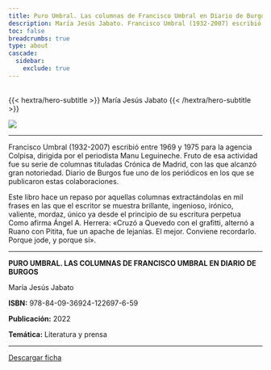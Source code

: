 ```yaml
---
title: Puro Umbral. Las columnas de Francisco Umbral en Diario de Burgos
description: María Jesús Jabato. Francisco Umbral (1932-2007) escribió entre 1969 y 1975 para la agencia Colpisa, dirigida por el periodista Manu Leguineche. Fruto de esa actividad fue su serie de columnas tituladas Crónica de Madrid, con las que alcanzó gran notoriedad. Diario de Burgos fue uno de los periódicos en los que se publicaron estas colaboraciones. 
toc: false
breadcrumbs: true
type: about
cascade:
  sidebar:
    exclude: true
---
```

<br class="hx:sm:block hx:hidden" />
{{< hextra/hero-subtitle >}}
María Jesús Jabato
{{< /hextra/hero-subtitle >}}

![](/img/banners/puroumbral_banner.png)

---

Francisco Umbral (1932-2007) escribió entre 1969 y 1975 para la agencia Colpisa, dirigida por el periodista Manu Leguineche. Fruto de esa actividad fue su serie de columnas tituladas Crónica de Madrid, con las que alcanzó gran notoriedad. Diario de Burgos fue uno de los periódicos en los que se publicaron estas colaboraciones.

Este libro hace un repaso por aquellas columnas extractándolas en mil frases en las que el escritor se muestra brillante, ingenioso, irónico, valiente, mordaz, único ya desde el principio de su escritura perpetua Como afirma Ángel A. Herrera: «Cruzó a Quevedo con el grafitti, alternó a Ruano con Pitita, fue un apache de lejanías. El mejor. Conviene recordarlo. Porque jode, y porque sí».

---

**PURO UMBRAL. LAS COLUMNAS DE FRANCISCO UMBRAL EN DIARIO DE BURGOS**

María Jesús Jabato

**ISBN:**  978-84-09-36924-122697-6-59

**Publicación:** 2022

**Temática:** Literatura y prensa


---

[Descargar ficha](/pdf/fichas/puroumbral_f.pdf)

